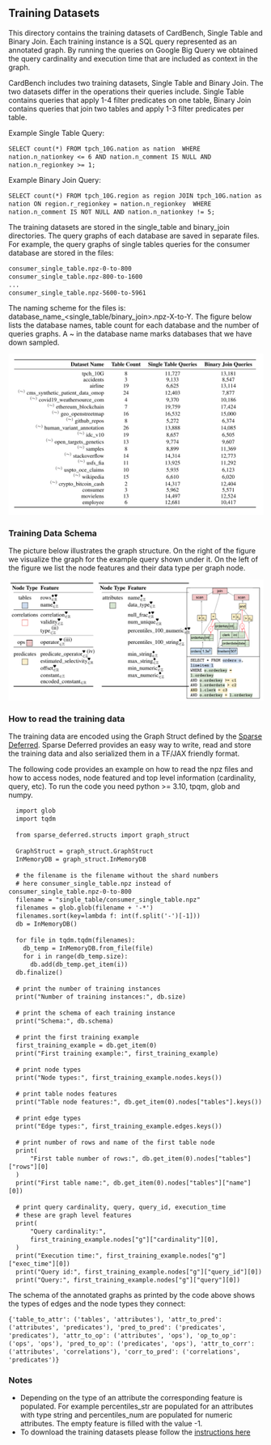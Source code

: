 ## Training Datasets

This directory contains the training datasets of CardBench, Single Table and Binary Join.
Each training instance is a SQL query represented as an annotated graph. By running the queries on Google Big Query we obtained the query cardinality and execution time that are included as context in the graph.

CardBench includes two training datasets, Single Table and Binary Join. The two datasets differ in the operations their queries include. Single Table contains queries that apply 1-4 filter predicates on one table, Binary Join contains queries that join two tables and apply 1-3 filter predicates per table.

Example Single Table Query:

```
SELECT count(*) FROM tpch_10G.nation as nation  WHERE nation.n_nationkey <= 6 AND nation.n_comment IS NULL AND nation.n_regionkey >= 1;
```

Example Binary Join Query:

```
SELECT count(*) FROM tpch_10G.region as region JOIN tpch_10G.nation as nation ON region.r_regionkey = nation.n_regionkey  WHERE nation.n_comment IS NOT NULL AND nation.n_nationkey != 5;
```

The training datasets are stored in the single_table and binary_join directories. The query graphs of each database are saved in separate files. For example, the query graphs of single tables queries for the consumer database are stored in the files:
```
consumer_single_table.npz-0-to-800
consumer_single_table.npz-800-to-1600
...
consumer_single_table.npz-5600-to-5961
```
The naming scheme for the files is: database_name_\<single_table/binary_join\>.npz-X-to-Y. The figure below lists the database names, table count for each database and the number of queries graphs. A ~ in the database name marks databases that we have down sampled.

![training datasets](figures/training_datasets.png)


### Training Data Schema

The picture below illustrates the graph structure. On the right of the figure we visualize the graph for the example query shown under it. On the left of the figure we list the node features and their data type per graph node.

![graph figure](figures/graph_figure.png)


### How to read the training data

The training data are encoded using the Graph Struct defined by the [Sparse Deferred](https://github.com/google-research/google-research/tree/master/sparse_deferred). Sparse Deferred provides an easy way to write, read and store the training data and also serialized them in a TF/JAX friendly format.

The following code provides an example on how to read the npz files and how to access nodes, node featured and top level information (cardinality, query, etc). 
To run the code you need python >= 3.10, tpqm, glob and numpy.

```
  import glob
  import tqdm

  from sparse_deferred.structs import graph_struct

  GraphStruct = graph_struct.GraphStruct
  InMemoryDB = graph_struct.InMemoryDB

  # the filename is the filename without the shard numbers
  # here consumer_single_table.npz instead of consumer_single_table.npz-0-to-800
  filename = "single_table/consumer_single_table.npz"
  filenames = glob.glob(filename + '-*')
  filenames.sort(key=lambda f: int(f.split('-')[-1]))
  db = InMemoryDB()

  for file in tqdm.tqdm(filenames):
    db_temp = InMemoryDB.from_file(file)
    for i in range(db_temp.size):
      db.add(db_temp.get_item(i))
  db.finalize()

  # print the number of training instances
  print("Number of training instances:", db.size)

  # print the schema of each training instance
  print("Schema:", db.schema)

  # print the first training example
  first_training_example = db.get_item(0)
  print("First training example:", first_training_example)

  # print node types
  print("Node types:", first_training_example.nodes.keys())

  # print table nodes features
  print("Table node features:", db.get_item(0).nodes["tables"].keys())

  # print edge types
  print("Edge types:", first_training_example.edges.keys())

  # print number of rows and name of the first table node
  print(
      "First table number of rows:", db.get_item(0).nodes["tables"]["rows"][0]
  )
  print("First table name:", db.get_item(0).nodes["tables"]["name"][0])

  # print query cardinality, query, query_id, execution_time
  # these are graph level features
  print(
      "Query cardinality:",
      first_training_example.nodes["g"]["cardinality"][0],
  )
  print("Execution time:", first_training_example.nodes["g"]["exec_time"][0])
  print("Query id:", first_training_example.nodes["g"]["query_id"][0])
  print("Query:", first_training_example.nodes["g"]["query"][0])

```

The schema of the annotated graphs as printed by the code above shows the types of edges and the node types they connect:

```
{'table_to_attr': ('tables', 'attributes'), 'attr_to_pred': ('attributes', 'predicates'), 'pred_to_pred': ('predicates', 'predicates'), 'attr_to_op': ('attributes', 'ops'), 'op_to_op': ('ops', 'ops'), 'pred_to_op': ('predicates', 'ops'), 'attr_to_corr': ('attributes', 'correlations'), 'corr_to_pred': ('correlations', 'predicates')}
```


### Notes

* Depending on the type of an attribute the corresponding feature is populated. For example percentiles_str are populated for an attributes with type string and percentiles_num are populated for numeric attributes. The empty feature is filled with the value -1.
* To download the training datasets please follow the [instructions here](https://github.com/google-research/google-research/tree/master?tab=readme-ov-file#google-research)